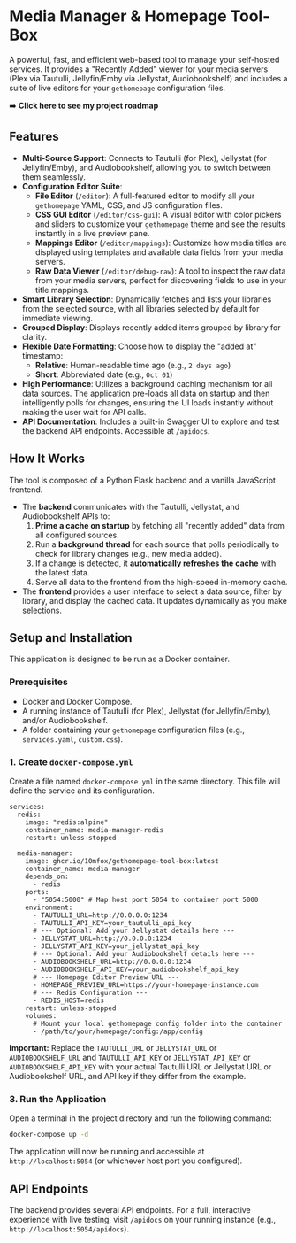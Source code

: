 # Media Manager & Homepage Tool-Box

A powerful, fast, and efficient web-based tool to manage your self-hosted services. It provides a "Recently Added" viewer for your media servers (Plex via Tautulli, Jellyfin/Emby via Jellystat, Audiobookshelf) and includes a suite of live editors for your `gethomepage` configuration files.

:arrow_right: **Click here to see my project roadmap**

## Features

- **Multi-Source Support**: Connects to Tautulli (for Plex), Jellystat (for Jellyfin/Emby), and Audiobookshelf, allowing you to switch between them seamlessly.
- **Configuration Editor Suite**:
    - **File Editor** (`/editor`): A full-featured editor to modify all your `gethomepage` YAML, CSS, and JS configuration files.
    - **CSS GUI Editor** (`/editor/css-gui`): A visual editor with color pickers and sliders to customize your `gethomepage` theme and see the results instantly in a live preview pane.
    - **Mappings Editor** (`/editor/mappings`): Customize how media titles are displayed using templates and available data fields from your media servers.
    - **Raw Data Viewer** (`/editor/debug-raw`): A tool to inspect the raw data from your media servers, perfect for discovering fields to use in your title mappings.
- **Smart Library Selection**: Dynamically fetches and lists your libraries from the selected source, with all libraries selected by default for immediate viewing.
- **Grouped Display**: Displays recently added items grouped by library for clarity.
- **Flexible Date Formatting**: Choose how to display the "added at" timestamp:
    - **Relative**: Human-readable time ago (e.g., `2 days ago`)
    - **Short**: Abbreviated date (e.g., `Oct 01`)
- **High Performance**: Utilizes a background caching mechanism for all data sources. The application pre-loads all data on startup and then intelligently polls for changes, ensuring the UI loads instantly without making the user wait for API calls.
- **API Documentation**: Includes a built-in Swagger UI to explore and test the backend API endpoints. Accessible at `/apidocs`.

## How It Works

The tool is composed of a Python Flask backend and a vanilla JavaScript frontend.

- The **backend** communicates with the Tautulli, Jellystat, and Audiobookshelf APIs to:
    1.  **Prime a cache on startup** by fetching all "recently added" data from all configured sources.
    2.  Run a **background thread** for each source that polls periodically to check for library changes (e.g., new media added).
    3.  If a change is detected, it **automatically refreshes the cache** with the latest data.
    4.  Serve all data to the frontend from the high-speed in-memory cache.
- The **frontend** provides a user interface to select a data source, filter by library, and display the cached data. It updates dynamically as you make selections.

## Setup and Installation
This application is designed to be run as a Docker container.

### Prerequisites

- Docker and Docker Compose.
- A running instance of Tautulli (for Plex), Jellystat (for Jellyfin/Emby), and/or Audiobookshelf.
- A folder containing your `gethomepage` configuration files (e.g., `services.yaml`, `custom.css`).

### 1. Create `docker-compose.yml`

Create a file named `docker-compose.yml` in the same directory. This file will define the service and its configuration.

```dockercompose
services:
  redis:
    image: "redis:alpine"
    container_name: media-manager-redis
    restart: unless-stopped

  media-manager:
    image: ghcr.io/10mfox/gethomepage-tool-box:latest
    container_name: media-manager
    depends_on:
      - redis
    ports:
      - "5054:5000" # Map host port 5054 to container port 5000
    environment:
      - TAUTULLI_URL=http://0.0.0.0:1234
      - TAUTULLI_API_KEY=your_tautulli_api_key
      # --- Optional: Add your Jellystat details here ---
      - JELLYSTAT_URL=http://0.0.0.0:1234
      - JELLYSTAT_API_KEY=your_jellystat_api_key
      # --- Optional: Add your Audiobookshelf details here ---
      - AUDIOBOOKSHELF_URL=http://0.0.0.0:1234
      - AUDIOBOOKSHELF_API_KEY=your_audiobookshelf_api_key
      # --- Homepage Editor Preview URL ---
      - HOMEPAGE_PREVIEW_URL=https://your-homepage-instance.com
      # --- Redis Configuration ---
      - REDIS_HOST=redis
    restart: unless-stopped
    volumes:
      # Mount your local gethomepage config folder into the container
      - /path/to/your/homepage/config:/app/config
```

**Important:** Replace the `TAUTULLI_URL` or `JELLYSTAT_URL` or `AUDIOBOOKSHELF_URL` and `TAUTULLI_API_KEY` or `JELLYSTAT_API_KEY` or `AUDIOBOOKSHELF_API_KEY` with your actual Tautulli URL or Jellystat URL or Audiobookshelf URL, and API key if they differ from the example.

### 3. Run the Application

Open a terminal in the project directory and run the following command:

```sh
docker-compose up -d
```

The application will now be running and accessible at `http://localhost:5054` (or whichever host port you configured).

## API Endpoints

The backend provides several API endpoints. For a full, interactive experience with live testing, visit `/apidocs` on your running instance (e.g., `http://localhost:5054/apidocs`).